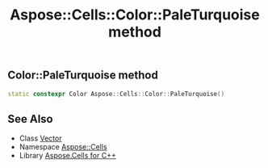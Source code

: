 ﻿---
title: Aspose::Cells::Color::PaleTurquoise method
linktitle: PaleTurquoise
second_title: Aspose.Cells for C++ API Reference
description: 'How to use PaleTurquoise method of Aspose::Cells::Color class in C++.'
type: docs
weight: 6600
url: /cpp/aspose.cells/color/paleturquoise/
---
## Color::PaleTurquoise method




```cpp
static constexpr Color Aspose::Cells::Color::PaleTurquoise()
```

## See Also

* Class [Vector](../../vector/)
* Namespace [Aspose::Cells](../../)
* Library [Aspose.Cells for C++](../../../)

